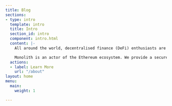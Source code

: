 ```yaml
---
title: Blog
sections:
- type: intro
  template: intro
  title: Intro
  section_id: intro
  component: intro.html
  content: |-
    All around the world, decentralised finance (DeFi) enthusiasts are crafting the building blocks of a new financial system. Enabled by blockchains, DeFi provides elite financial services to anyone.

    Monolith is an actor of the Ethereum ecosystem. We provide a secure wallet for users to store their assets; it's paired with a Visa Debit card to enable them to spend them everywhere conveniently.
  actions:
  - label: Learn More
    url: "/about"
layout: home
menu:
  main:
    weight: 1

---
```


